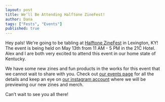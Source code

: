 ```yaml
---
layout: post
title: We’ll Be Attending Halftone ZineFest!
author: Dana
tags: ["Fests", "Events"]
published: true
---
```


Hey pals! We're going to be tabling at [Halftone ZineFest](https://www.halftonezinefest.org/) in Lexington, KY! The event is being held on May 13th from 11 AM - 5 PM in the 21C Hotel. Alex and I are both very excited to attend this event in our home state of Kentucky.

We have some new zines and fun products in the works for this event that we cannot wait to share with you. Check out [our events page](http://www.dnaartists.net/events/) for all the details and keep an eye on [our instagram account](http://www.instagram.com/dna.artists/) where we will be previewing our new zines and merch.

Can’t wait to see you all there!
